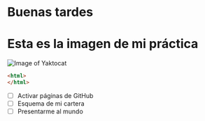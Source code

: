 # Buenas tardes 
# Esta es la imagen de mi práctica

![Image of Yaktocat](https://octodex.github.com/images/yaktocat.png)

```html
<html> 
</html>
```

- [ ] Activar páginas de GitHub
- [ ] Esquema de mi cartera
- [ ] Presentarme al mundo
